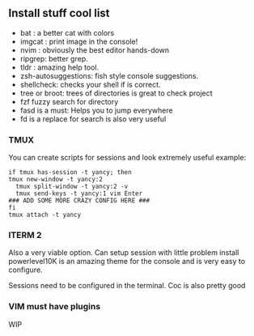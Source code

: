 ## Install stuff cool list

* bat : a better cat with colors
* imgcat : print image in the console!
* nvim : obviously the best editor hands-down  
* ripgrep: better grep.
* tldr : amazing help tool.
* zsh-autosuggestions: fish style console suggestions.
* shellcheck: checks your shell if is correct.
* tree or broot: trees of directories is great to check project 
* fzf fuzzy search for directory
* fasd is a must: Helps you to jump everywhere
* fd is a replace for search is also very useful

### TMUX

You can create scripts for sessions and look extremely useful
example:

```code
if tmux has-session -t yancy; then
tmux new-window -t yancy:2
  tmux split-window -t yancy:2 -v
  tmux send-keys -t yancy:1 vim Enter
### ADD SOME MORE CRAZY CONFIG HERE ###
fi
tmux attach -t yancy
```
### ITERM 2
Also a very viable option. Can setup session with little problem
install powerlevel10K is an amazing theme for the console and is
very easy to configure.

Sessions need to be configured in the terminal. Coc is also pretty good

### VIM must have plugins

WIP
